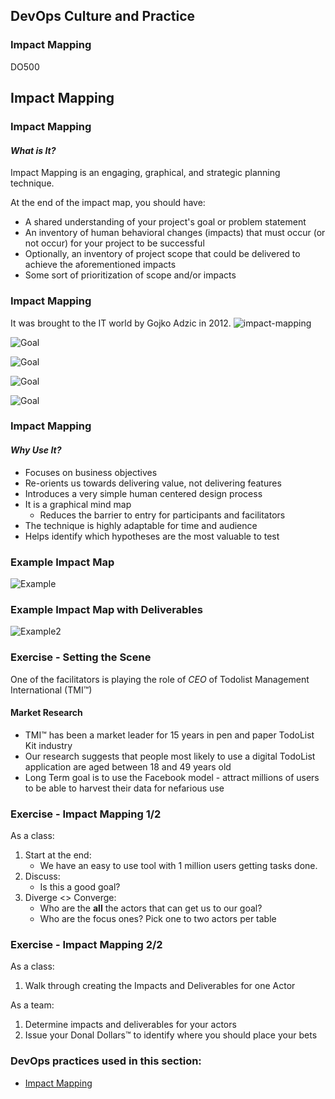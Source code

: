 <!-- .slide: data-background-image="images/RH_NewBrand_Background.png" -->
## DevOps Culture and Practice <!-- {_class="course-title"} -->
### Impact Mapping <!-- {_class="title-color"} -->
DO500 <!-- {_class="title-color"} -->



<!-- .slide: id="impact-mapping" -->
## Impact Mapping



### Impact Mapping
#### _What is It?_
Impact Mapping is an engaging, graphical, and strategic planning technique.

At the end of the impact map, you should have:
* A shared understanding of your project's goal or problem statement
* An inventory of human behavioral changes (impacts) that must occur (or not occur)
for your project to be successful
* Optionally, an inventory of project scope that could be delivered to achieve
the aforementioned impacts
* Some sort of prioritization of scope and/or impacts



### Impact Mapping
It was brought to the IT world by Gojko Adzic in 2012. 
![impact-mapping](https://www.impactmapping.org/assets/cover500.png)



![Goal](images/ImpactMapping/impact-mapping-goal.png)  <!-- {_class="" style="height:550px"} -->



![Goal](images/ImpactMapping/impact-mapping-actors.png)  <!-- {_class="" style="height:550px"} -->



![Goal](images/ImpactMapping/impact-mapping-impacts.png)  <!-- {_class="" style="height:550px"} -->



![Goal](images/ImpactMapping/impact-mapping-deliverables.png)  <!-- {_class="" style="height:550px"} -->



### Impact Mapping
#### _Why Use It?_
* Focuses on business objectives
* Re-orients us towards delivering value, not delivering features
* Introduces a very simple human centered design process
* It is a graphical mind map
  * Reduces the barrier to entry for participants and facilitators
* The technique is highly adaptable for time and audience
* Helps identify which hypotheses are the most valuable to test



### Example Impact Map
![Example](images/ImpactMapping/ImpactMap.png)



### Example Impact Map with Deliverables
![Example2](images/ImpactMapping/ImpactDeliverables.png)



### Exercise - Setting the Scene
One of the facilitators is playing the role of *CEO* of Todolist Management International (TMI&trade;)

#### Market Research

* TMI&trade; has been a market leader for 15 years in pen and paper TodoList Kit industry
* Our research suggests that people most likely  to use a digital TodoList application are aged between 18 and 49 years old
* Long Term goal is to use the Facebook model - attract millions of users to be able to harvest their data for nefarious use



### Exercise - Impact Mapping 1/2
As a class:

1. Start at the end:
   * We have an easy to use tool with 1 million users getting tasks done.
2. Discuss:
   * Is this a good goal?
3. Diverge <> Converge:
   * Who are the **all** the actors that can get us to our goal?
   * Who are the focus ones? Pick one to two actors per table



### Exercise - Impact Mapping 2/2
As a class:
1. Walk through creating the Impacts and Deliverables for one Actor

As a team:
1. Determine impacts and deliverables for your actors
2. Issue your Donal Dollars&trade; to identify where you should place your bets



<!-- .slide: data-background-image="images/chef-background.png", class="white-style" -->
### DevOps practices used in this section:
- [Impact Mapping](https://openpracticelibrary.com/practice/impact-mapping/)
